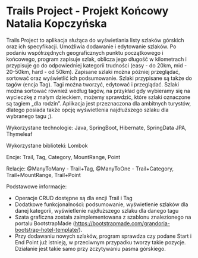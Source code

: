 # Trails Project - Projekt Końcowy Natalia Kopczyńska

Trails Project to aplikacja służąca do wyświetlania listy szlaków górskich oraz ich specyfikacji. Umożliwia dodawanie i edytowanie szlaków.
Po podaniu współrzędnych geograficznych punktu początkowego i końcowego, program zapisuje szlak, oblicza jego długość w kilometrach i przypisuje
go do odpowiedniej kategorii trudności (easy - do 20km, mid - 20-50km, hard - od 50km). Zapisane szlaki można później przeglądać, sortować oraz wyświetlić ich podsumowanie.
Szlaki przypisane są także do tagów (encja Tag). Tagi można tworzyć, edytować i przeglądać. Szlaki można sortować również według tagów,
na przykład gdy wybieramy się na wycieczkę z małym dzieckiem, możemy sprawdzić, które szlaki oznaczone są tagiem „dla rodzin”.
Aplikacja jest przeznaczona dla ambitnych turystów, dlatego posiada także opcję wyświetlenia najdłuższego szlaku dla wybranego tagu ;).

Wykorzystane technologie: Java, SpringBoot, Hibernate, SpringData JPA, Thymeleaf

Wykorzystane biblioteki: Lombok

Encje: Trail, Tag, Category, MountRange, Point

Relacje: @ManyToMany - Trail+Tag, @ManyToOne - Trail+Category, Trail+MountRange, Trail+Point

Podstawowe informacje:
- Operacje CRUD dostępne są dla encji Trail i Tag
- Dodatkowe funkcjonalności: podsumowanie, wyświetlenie szlaków dla danej kategorii, wyświetlenie najdłuższego szlaku dla danego tagu
- Szata graficzna została zaimplementowana z szablonu znalezionego na portalu BootstrapMade (https://bootstrapmade.com/grandoria-bootstrap-hotel-template/).
- Przy dodawaniu nowych szlaków, program sprawdza czy podane Start i End Point już istnieją, w przeciwnym przypadku tworzy takie pozycje. 
Działanie jest takie samo przy zczytywaniu pasma górskiego.


  